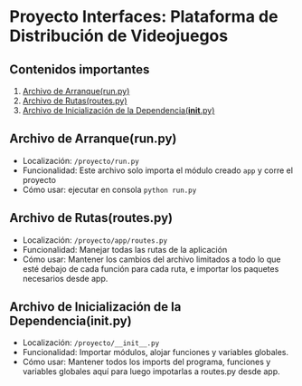 # Proyecto Interfaces: Plataforma de Distribución de Videojuegos

## Contenidos importantes ##
1. [Archivo de Arranque(run.py)](#run)
2. [Archivo de Rutas(routes.py)](#routes)
3. [Archivo de Inicialización de la Dependencia(__init__.py)](#module)
<a name="run"></a>
## Archivo de Arranque(run.py) ##
- Localización: `/proyecto/run.py`
- Funcionalidad: Este archivo solo importa el módulo creado `app` y corre el proyecto
- Cómo usar: ejecutar en consola `python run.py`

<a name="routes"></a>
## Archivo de Rutas(routes.py) ##
- Localización: `/proyecto/app/routes.py`
- Funcionalidad: Manejar todas las rutas de la aplicación
- Cómo usar: Mantener los cambios del archivo limitados a todo lo que esté debajo de cada función para cada ruta, e importar los paquetes necesarios desde app.

<a name="module"></a>
## Archivo de Inicialización de la Dependencia(__init__.py) ##
- Localización: `/proyecto/__init__.py`
- Funcionalidad: Importar módulos, alojar funciones y variables globales.
- Cómo usar: Mantener todos los imports del programa, funciones y variables globales aquí para luego impotarlas a routes.py desde app.
